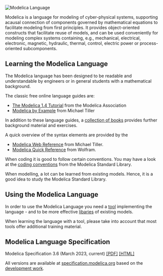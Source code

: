 ---
---

![Modelica Language](/images/Modelica_Language.svg)

Modelica is a language for modeling of cyber-physical systems, supporting acausal connection of components governed by mathematical equations to facilitate modeling from first principles.
It provides object-oriented constructs that facilitate reuse of models, and can be used conveniently for modeling complex systems containing, e.g., mechanical, electrical, electronic, magnetic, hydraulic, thermal, control, electric power or process-oriented subcomponents.

## Learning the Modelica Language

<!--
Quick introductory overviews are provided by:
- [Eradity](https://www.eradity.com/blog/29-modelica-series-introduction-to-modelica)
-->
The Modelica language has been designed to be readable and understandable by engineers or in general students with a mathematical background. 

The classic free online language guides are:
- [The Modelica 1.4 Tutorial](/documents/ModelicaTutorial14.pdf) from the Modelica Association
- [Modelica by Example](https://mbe.modelica.university/) from Michael Tiller

In addition to these language guides, a [collection of books](/publications/books/) provides further background material and exercises. 

A quick overview of the syntax elements are provided by the
- [Modelica Web Reference](https://webref.modelica.university/) from Michael Tiller.
- [Modelica Quick Reference](https://reference.wolfram.com/system-modeler/ModelicaQuickReference.html) from Wolfram.

When coding it is good to follow certain conventions. You may have a look at the [coding conventions](https://doc.modelica.org/Modelica%204.0.0/Resources/helpDymola/Modelica_UsersGuide_Conventions.html) from the Modelica Standard Library.

When modelling, a lot can be learned from existing models. Hence, it is a good idea to study the Modelica Standard Library. 


## Using the Modelica Language

In order to use the Modelica Language you need a [tool](/tools/) implementing the language - and to be more effective [libaries](/libraries/) of existing models.

When learning the language with a tool, please take into account that most tools offer additional training material.

## Modelica Language Specification

Modelica Specification 3.6 (March 2023, current) [[PDF]](https://specification.modelica.org/maint/3.6/MLS.pdf) [[HTML]](https://specification.modelica.org/maint/3.6/MLS.html)

All versions are available at [specification.modelica.org](https://specification.modelica.org/) based on the [development work](https://github.com/modelica/ModelicaSpecification/).
